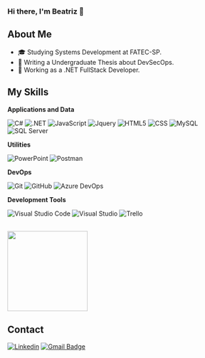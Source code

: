 ### Hi there, I'm Beatriz 👋

## About Me

- 🎓 Studying Systems Development at FATEC-SP.
- 🔭 Writing a Undergraduate Thesis about DevSecOps.
- 💼 Working as a .NET FullStack Developer.
  
## My Skills

**Applications and Data**

![C#](https://img.shields.io/badge/-C%23-333333?style=flat&logo=c-sharp)
![.NET](https://img.shields.io/badge/-.NET-333333?style=flat&logo=.net&logoColor=BF40BF)
![JavaScript](https://img.shields.io/badge/JavaScript-323330?style=flat&logo=javascript&logoColor=F7DF1E)
![Jquery](https://img.shields.io/badge/jQuery-333333?style=flat&logo=jquery&logoColor=0769AD)
![HTML5](https://img.shields.io/badge/-HTML5-333333?style=flat&logo=HTML5)
![CSS](https://img.shields.io/badge/-CSS-333333?style=flat&logo=CSS3&logoColor=1572B6)
![MySQL](https://img.shields.io/badge/-MySQL-333333?style=flat&logo=mysql)
![SQL Server](https://img.shields.io/badge/-Microsoft_SQL_Server-333333?style=flat&logo=microsoft-sql-server&logoColor=CC2927)

**Utilities**

![PowerPoint](https://img.shields.io/badge/Microsoft_PowerPoint-333333?style=flat&logo=microsoft-powerpoint&logoColor=B7472A)
![Postman](https://img.shields.io/badge/-Postman-333333?style=flat&logo=postman)

**DevOps**

![Git](https://img.shields.io/badge/-Git-333333?style=flat&logo=git)
![GitHub](https://img.shields.io/badge/-GitHub-333333?style=flat&logo=github)
![Azure DevOps](https://img.shields.io/badge/Microsoft_Azure-333333?style=flat&logo=microsoft-azure&logoColor=0089D6)

**Development Tools**

![Visual Studio Code](https://img.shields.io/badge/-Visual%20Studio%20Code-333333?style=flat&logo=visual-studio-code&logoColor=007ACC)
![Visual Studio](https://img.shields.io/badge/-Visual%20Studio-333333?style=flat&logo=visual-studio&logoColor=BF40BF)
![Trello](https://img.shields.io/badge/-Trello-333333?style=flat&logo=trello&logoColor=007ACC)

<br/>

<a href="https://github.com/beatrizdossantos" title="Perfil da Beatriz">
  <img height="180em" src="https://github-readme-stats.vercel.app/api/top-langs/?username=beatrizdossantos&theme=dark&hide_border=false&include_all_commits=true&count_private=true&layout=compact" />
</a>

## Contact

[![Linkedin](https://img.shields.io/badge/-Beatriz-blue?style=flat-square&logo=Linkedin&logoColor=white&link=https://www.linkedin.com/in/beatriz-dos-santos-silva-191803205/)](https://www.linkedin.com/in/beatriz-dos-santos-silva-191803205/)
[![Gmail Badge](https://img.shields.io/badge/-beatriz.dssilva3@email.com-006bed?style=flat-square&logo=Gmail&logoColor=white&link=mailto:beatriz.dssilva3@gmail.com)](mailto:beatriz.dssilva3@gmail.com)
